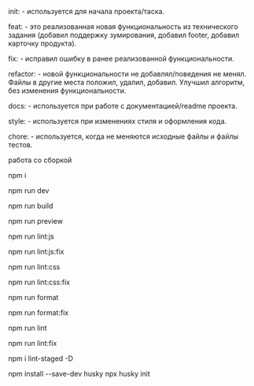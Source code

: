 init: - используется для начала проекта/таска.

feat: - это реализованная новая функциональность из технического задания (добавил поддержку зумирования, добавил footer, добавил карточку продукта).

fix: - исправил ошибку в ранее реализованной функциональности.

refactor: - новой функциональности не добавлял/поведения не менял. Файлы в другие места положил, удалил, добавил. Улучшил алгоритм, без изменения функциональности.

docs: - используется при работе с документацией/readme проекта.

style: - используется при изменениях стиля и оформления кода.

chore: - используется, когда не меняются исходные файлы и файлы тестов.

работа со сборкой

npm i

npm run dev

npm run build

npm run preview

npm run lint:js

npm run lint:js:fix

npm run lint:css

npm run lint:css:fix

npm run format

npm run format:fix

npm run lint

npm run lint:fix

npm i lint-staged -D

npm install --save-dev husky
npx husky init